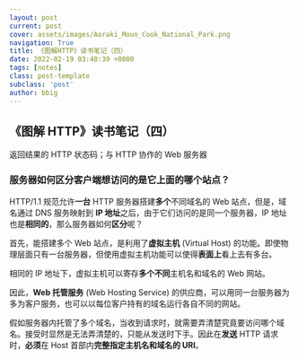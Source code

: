 ```yaml
---
layout: post
current: post
cover: assets/images/Aoraki_Moun_Cook_National_Park.png
navigation: True
title: 《图解HTTP》读书笔记（四）
date: 2022-02-19 03:48:39 +0800
tags: [notes]
class: post-template
subclass: 'post'
author: bbig
---
```


##  《图解 HTTP》读书笔记（四）

返回结果的 HTTP 状态码；与 HTTP 协作的 Web 服务器



### 服务器如何区分客户端想访问的是它上面的哪个站点？

HTTP/1.1 规范允许**一台** HTTP 服务器搭建**多个**不同域名的 Web 站点，但是，域名通过 DNS 服务映射到 **IP 地址**之后，由于它们访问的是同一个服务器，IP 地址也是**相同的**，那么服务器如何**区分**呢？

首先，能搭建多个 Web 站点，是利用了**虚拟主机** (Virtual Host) 的功能。即使物理层面只有一台服务器，但使用虚拟主机功能可以使得**表面上**看上去有多台。

相同的 IP 地址下，虚拟主机可以寄存**多个不同**主机名和域名的 Web 网站。

因此，**Web 托管服务** (Web Hosting Service) 的供应商，可以用同一台服务器为多为客户服务，也可以以每位客户持有的域名运行各自不同的网站。

假如服务器内托管了多个域名，当收到请求时，就需要弄清楚究竟要访问哪个域名。接受时显然是无法弄清楚的，只能从发送时下手。因此在**发送** HTTP 请求时，**必须**在 Host 首部内**完整指定主机名和域名的 URI**。

